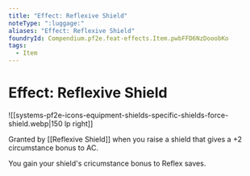 ```yaml
---
title: "Effect: Reflexive Shield"
noteType: ":luggage:"
aliases: "Effect: Reflexive Shield"
foundryId: Compendium.pf2e.feat-effects.Item.pwbFFD6NzDooobKo
tags:
  - Item
---
```


# Effect: Reflexive Shield
![[systems-pf2e-icons-equipment-shields-specific-shields-force-shield.webp|150 lp right]]

Granted by [[Reflexive Shield]] when you raise a shield that gives a +2 circumstance bonus to AC.

You gain your shield's cricumstance bonus to Reflex saves.
